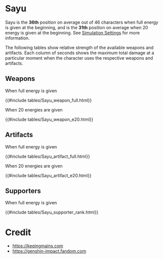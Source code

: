 # Sayu

Sayu is the **36th** position on average out of 46
characters when full energy is given at the beginning, and is the
**31th** position on average when 20 energy is given at the
beginning. See [Simulation Settings](./simulation_settings.md) for more
information.

The following tables show relative strength of the available weapons and
artifacts. Each column of seconds shows the maximum total damage at a
particular moment when the character uses the respective weapons and
artifacts.

## Weapons

When full energy is given

{{#include tables/Sayu_weapon_full.html}}

When 20 energies are given

{{#include tables/Sayu_weapon_e20.html}}

## Artifacts

When full energy is given

{{#include tables/Sayu_artifact_full.html}}

When 20 energies are given

{{#include tables/Sayu_artifact_e20.html}}

## Supporters

When full energy is given

{{#include tables/Sayu_supporter_rank.html}}

# Credit

- <https://keqingmains.com>
- <https://genshin-impact.fandom.com>
